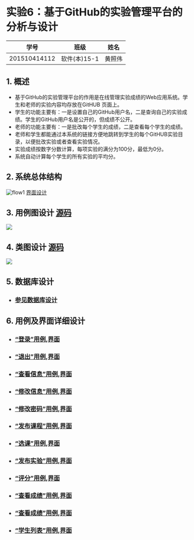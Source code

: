 # 实验6：基于GitHub的实验管理平台的分析与设计
|学号|班级|姓名|
|:-------:|:-------------: | :----------:|
|201510414112|软件(本)15-1|黄照伟|

## 1. 概述
- 基于GitHub的实验管理平台的作用是在线管理实验成绩的Web应用系统。学生和老师的实验内容均存放在GitHUB
页面上。
- 学生的功能主要有：一是设置自己的GitHub用户名，二是查询自己的实验成绩。学生的GitHub用户名是公开的，但成绩不公开。
- 老师的功能主要有：一是批改每个学生的成绩，二是查看每个学生的成绩。
- 老师和学生都能通过本系统的链接方便地跳转到学生的每个GitHUB实验目录，以便批改实验或者查看实验情况。
- 实验成绩按数字分数计算，每项实验的满分为100分，最低为0分。
- 系统自动计算每个学生的所有实验的平均分。

## 2. 系统总体结构
![flow1](./img/系统总体结构.png)
[界面设计](https://zhangji123456.github.io/is_analysis/test6/ui/系统首页界面.html)

## 3. 用例图设计 [源码](./src/usecase.puml)
![](./img/用例图.png)

## 4. 类图设计 [源码](./src/class.puml)
![](./img/类图设计.png)

## 5. 数据库设计
- ### [参见数据库设计](./数据库设计.md)

## 6. 用例及界面详细设计

- ### [“登录”用例](./yongli/登录.md),[界面](https://zhangji123456.github.io/is_analysis/test6/ui/登录界面.html)
- ### [“退出”用例](./yongli/登出.md),[界面](https://zhangji123456.github.io/is_analysis/test6/ui/登出界面.html)
- ### [“查看信息”用例](./yongli/查看用户信息.md),[界面](https://zhangji123456.github.io/is_analysis/test6/ui/顶部菜单.html)
- ### [“修改信息”用例](./yongli/修改用户信息.md),[界面](https://zhangji123456.github.io/is_analysis/test6/ui/顶部菜单.html)
- ### [“修改密码”用例](./yongli/修改用户密码.md),[界面](https://zhangji123456.github.io/is_analysis/test6/ui/顶部菜单.html)
- ### [“发布课程”用例](./yongli/录入课程信息.md),[界面](https://zhangji123456.github.io/is_analysis/test6/ui/录入课程信息.html)
- ### [“选课”用例](./yongli/查看选课学生信息.md),[界面](https://zhangji123456.github.io/is_analysis/test6/ui/查看选课学生.html)
- ### [“发布实验”用例](./yongli/发布实验.md),[界面](https://zhangji123456.github.io/is_analysis/test6/ui/发布实验.html)
- ### [“评分”用例](./yongli/登出.md),[界面](https://zhangji123456.github.io/is_analysis/test6/ui/修改实验.html)
- ### [“查看成绩”用例](./yongli/查看学生完成的实验.md),[界面](https://zhangji123456.github.io/is_analysis/test6/ui/查看学生完成的实验.html)
- ### [“查看成绩”用例](./yongli/查看成绩.md),[界面](https://zhangji123456.github.io/is_analysis/test6/ui/查看成绩界面.html)
- ### [“学生列表”用例](./yongli/登出.md),[界面](https://zhangji123456.github.io/is_analysis/test6/ui/课程选择.html)












